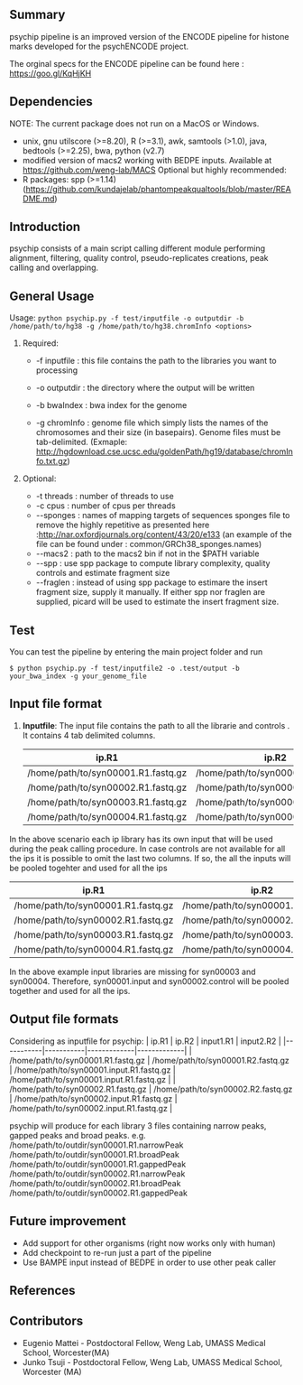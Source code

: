 ## Summary

psychip pipeline is an improved version of the ENCODE pipeline for histone marks developed for the psychENCODE project.

The orginal specs for the ENCODE pipeline can be found here : https://goo.gl/KqHjKH

## Dependencies

NOTE: The current package does not run on a MacOS or Windows.
* unix, gnu utilscore (>=8.20), R (>=3.1), awk, samtools (>1.0), java, bedtools (>=2.25), bwa, python (v2.7)
* modified version of macs2 working with BEDPE inputs. Available at https://github.com/weng-lab/MACS
Optional but highly recommended:
* R packages: spp (>=1.14) (https://github.com/kundajelab/phantompeakqualtools/blob/master/README.md)

## Introduction

psychip consists of a main script calling different module performing alignment, filtering, quality control, pseudo-replicates creations, peak calling and overlapping.



## General Usage

Usage: `python psychip.py -f test/inputfile -o outputdir -b /home/path/to/hg38 -g /home/path/to/hg38.chromInfo <options>`

1. Required:
    * -f inputfile : this file contains the path to the libraries you want to processing
    
    * -o outputdir : the directory where the output will be written
    * -b bwaIndex  : bwa index for the genome
    * -g chromInfo : genome file which simply lists the names of the chromosomes and their size (in basepairs). Genome files must be tab-delimited.
                     (Exmaple: http://hgdownload.cse.ucsc.edu/goldenPath/hg19/database/chromInfo.txt.gz)
    
2. Optional:
    * -t threads   : number of threads to use
    * -c cpus      : number of cpus per threads
    * --sponges    : names of mapping targets of sequences sponges file to remove the highly repetitive as presented here :http://nar.oxfordjournals.org/content/43/20/e133
                     (an example of the file can be found under : common/GRCh38_sponges.names)
    * --macs2      : path to the macs2 bin if not in the $PATH variable
    * --spp        : use spp package to compute library complexity, quality controls and estimate fragment size 
    * --fraglen    : instead of using spp package to estimare the insert fragment size, supply it manually.
                    If either spp nor fraglen are supplied, picard will be used to estimate the insert fragment size.


## Test

You can test the pipeline by entering the main project folder and run
```
$ python psychip.py -f test/inputfile2 -o .test/output -b your_bwa_index -g your_genome_file
```

## Input file format


1. **Inputfile**: The input file contains the path to all the librarie and controls . It contains 4 tab delimited columns.

   | ip.R1 | ip.R2 | input1.R1 | input2.R2 |
   |-----------|-----------|-------------|-------------|
   |  /home/path/to/syn00001.R1.fastq.gz | /home/path/to/syn00001.R2.fastq.gz | /home/path/to/syn00001.input.R1.fastq.gz | /home/path/to/syn00001.input.R1.fastq.gz |
   |  /home/path/to/syn00002.R1.fastq.gz | /home/path/to/syn00002.R2.fastq.gz | /home/path/to/syn00002.input.R1.fastq.gz | /home/path/to/syn00002.input.R1.fastq.gz |
   |  /home/path/to/syn00003.R1.fastq.gz | /home/path/to/syn00003.R2.fastq.gz | /home/path/to/syn00003.input.R1.fastq.gz | /home/path/to/syn00003.input.R1.fastq.gz |
   |  /home/path/to/syn00004.R1.fastq.gz | /home/path/to/syn00004.R2.fastq.gz | /home/path/to/syn00004.input.R1.fastq.gz | /home/path/to/syn00004.input.R1.fastq.gz |
   
In the above scenario each ip library has its own input that will be used during the peak calling procedure. In case controls are not available for all the ips it is possible to omit the last two columns. If so, the all the inputs will be pooled togehter and used for all the ips
    
   | ip.R1 | ip.R2 | input1.R1 | input2.R2 |
   |-----------|-----------|-------------|-------------|
   |  /home/path/to/syn00001.R1.fastq.gz | /home/path/to/syn00001.R2.fastq.gz | /home/path/to/syn00001.input.R1.fastq.gz | /home/path/to/syn00001.input.R1.fastq.gz |
   |  /home/path/to/syn00002.R1.fastq.gz | /home/path/to/syn00002.R2.fastq.gz | /home/path/to/syn00002.input.R1.fastq.gz | /home/path/to/syn00002.input.R1.fastq.gz |
   |  /home/path/to/syn00003.R1.fastq.gz | /home/path/to/syn00003.R2.fastq.gz ||| 
   |  /home/path/to/syn00004.R1.fastq.gz | /home/path/to/syn00004.R2.fastq.gz ||| 
   
In the above example input libraries are missing for syn00003 and syn00004. Therefore, syn00001.input and syn00002.control will be pooled together and used for all the ips.
   
   
## Output file formats

Considering as inputfile for psychip:
    | ip.R1 | ip.R2 | input1.R1 | input2.R2 |
    |-----------|-----------|-------------|-------------|
    |  /home/path/to/syn00001.R1.fastq.gz | /home/path/to/syn00001.R2.fastq.gz | /home/path/to/syn00001.input.R1.fastq.gz | /home/path/to/syn00001.input.R1.fastq.gz |
    |  /home/path/to/syn00002.R1.fastq.gz | /home/path/to/syn00002.R2.fastq.gz | /home/path/to/syn00002.input.R1.fastq.gz | /home/path/to/syn00002.input.R1.fastq.gz |


psychip will produce for each library 3 files containing narrow peaks, gapped peaks and broad peaks.
e.g.
/home/path/to/outdir/syn00001.R1.narrowPeak
/home/path/to/outdir/syn00001.R1.broadPeak
/home/path/to/outdir/syn00001.R1.gappedPeak
/home/path/to/outdir/syn00002.R1.narrowPeak
/home/path/to/outdir/syn00002.R1.broadPeak
/home/path/to/outdir/syn00002.R1.gappedPeak


## Future improvement
* Add support for other organisms (right now works only with human)
* Add checkpoint to re-run just a part of the pipeline
* Use BAMPE input instead of BEDPE in order to use other peak caller

## References


## Contributors
* Eugenio Mattei - Postdoctoral Fellow, Weng Lab, UMASS Medical School, Worcester(MA)
* Junko Tsuji - Postdoctoral Fellow, Weng Lab, UMASS Medical School, Worcester (MA)
